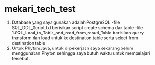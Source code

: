# mekari_tech_test
1. Database yang saya gunakan adalah PostgreSQL
  -file SQL_DDL_Script.txt berisikan script create schema dan table
  -file 1.SQL_Load_to_Table_and_read_from_resutl_Table berisikan query transform dan load untuk ke destination table serta select from destination table
2. Untuk Phyton/Java, untuk di pekerjaan saya sekarang belum menggunakan Phyton sehingga saya butuh waktu untuk mempelajari tersebut.
